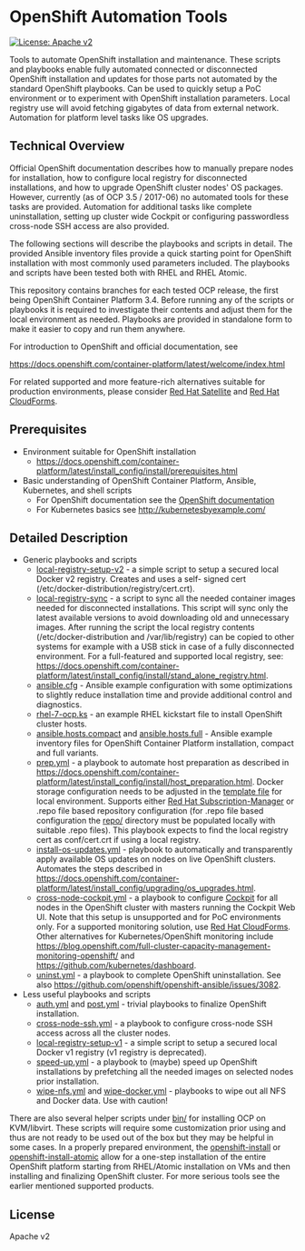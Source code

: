 # OpenShift Automation Tools

[![License: Apache v2](https://img.shields.io/badge/license-Apache%20v2-brightgreen.svg)](https://www.apache.org/licenses/LICENSE-2.0)

Tools to automate OpenShift installation and maintenance. These scripts
and playbooks enable fully automated connected or disconnected OpenShift
installation and updates for those parts not automated by the standard
OpenShift playbooks. Can be used to quickly setup a PoC environment or
to experiment with OpenShift installation parameters. Local registry use
will avoid fetching gigabytes of data from external network. Automation
for platform level tasks like OS upgrades.

## Technical Overview

Official OpenShift documentation describes how to manually prepare nodes
for installation, how to configure local registry for disconnected
installations, and how to upgrade OpenShift cluster nodes' OS packages.
However, currently (as of OCP 3.5 / 2017-06) no automated tools for
these tasks are provided. Automation for additional tasks like complete
uninstallation, setting up cluster wide Cockpit or configuring
passwordless cross-node SSH access are also provided.

The following sections will describe the playbooks and scripts in
detail. The provided Ansible inventory files provide a quick starting
point for OpenShift installation with most commonly used parameters
included. The playbooks and scripts have been tested both with RHEL and
RHEL Atomic.

This repository contains branches for each tested OCP release, the first
being OpenShift Container Platform 3.4. Before running any of the
scripts or playbooks it is required to investigate their contents and
adjust them for the local environment as needed. Playbooks are provided
in standalone form to make it easier to copy and run them anywhere.

For introduction to OpenShift and official documentation, see

https://docs.openshift.com/container-platform/latest/welcome/index.html

For related supported and more feature-rich alternatives suitable for
production environments, please consider
[Red Hat Satellite](https://www.redhat.com/en/technologies/management/satellite)
and
[Red Hat CloudForms](https://www.redhat.com/en/technologies/management/cloudforms).

## Prerequisites

* Environment suitable for OpenShift installation
  * https://docs.openshift.com/container-platform/latest/install_config/install/prerequisites.html
* Basic understanding of OpenShift Container Platform, Ansible,
  Kubernetes, and shell scripts
  * For OpenShift documentation see the [OpenShift documentation](https://docs.openshift.com/container-platform/latest/welcome/index.html)
  * For Kubernetes basics see http://kubernetesbyexample.com/

## Detailed Description

* Generic playbooks and scripts
  * [local-registry-setup-v2](bin/local-registry-setup-v2) - a simple script
    to setup a secured local Docker v2 registry. Creates and uses a self-
    signed cert (/etc/docker-distribution/registry/cert.crt).
  * [local-registry-sync](bin/local-registry-sync) - a script to sync all
    the needed container images needed for disconnected installations.
    This script will sync only the latest available versions to avoid
    downloading old and unnecessary images. After running the script the
    local registry contents (/etc/docker-distribution and /var/lib/registry)
    can be copied to other systems for example with a USB stick in case of
    a fully disconnected environment. For a full-featured and supported
    local registry, see:
    https://docs.openshift.com/container-platform/latest/install_config/install/stand_alone_registry.html.
  * [ansible.cfg](conf/ansible.cfg) - Ansible example configuration
    with some optimizations to slightly reduce installation time and
    provide additional control and diagnostics.
  * [rhel-7-ocp.ks](conf/rhel-7-ocp.ks) - an example RHEL kickstart file
    to install OpenShift cluster hosts.
  * [ansible.hosts.compact](conf/ansible.hosts.compact) and [ansible.hosts.full](conf/ansible.hosts.full) -
    Ansible example inventory files for OpenShift Container Platform
    installation, compact and full variants.
  * [prep.yml](conf/prep.yml) - a playbook to automate host preparation
    as described in https://docs.openshift.com/container-platform/latest/install_config/install/host_preparation.html.
    Docker storage configuration needs to be adjusted in the [template
    file](conf/docker-storage-setup.j2) for local environment. Supports
    either [Red Hat Subscription-Manager](https://access.redhat.com/solutions/253273)
    or .repo file based repository configuration (for .repo file based
    configuration the [repo/](repo/) directory must be populated locally
    with suitable .repo files). This playbook expects to find the local
    registry cert as conf/cert.crt if using a local registry.
  * [install-os-updates.yml](conf/install-os-updates.yml) - playbook to
    automatically and transparently apply available OS updates on nodes
    on live OpenShift clusters. Automates the steps described in
    https://docs.openshift.com/container-platform/latest/install_config/upgrading/os_upgrades.html.
  * [cross-node-cockpit.yml](conf/cross-node-cockpit.yml) - a playbook
    to configure [Cockpit](http://cockpit-project.org/) for all nodes
    in the OpenShift cluster with masters running the Cockpit Web UI.
    Note that this setup is unsupported and for PoC environments only.
    For a supported monitoring solution, use
    [Red Hat CloudForms](https://www.redhat.com/en/technologies/management/cloudforms).
    Other alternatives for Kubernetes/OpenShift monitoring include
    https://blog.openshift.com/full-cluster-capacity-management-monitoring-openshift/
    and
    https://github.com/kubernetes/dashboard.
  * [uninst.yml](conf/uninst.yml) - a playbook to complete OpenShift
    uninstallation. See also https://github.com/openshift/openshift-ansible/issues/3082.
* Less useful playbooks and scripts
  * [auth.yml](conf/auth.yml) and [post.yml](conf/post.yml) - trivial
    playbooks to finalize OpenShift installation.
  * [cross-node-ssh.yml](conf/cross-node-ssh.yml) - a playbook to
    configure cross-node SSH access across all the cluster nodes.
  * [local-registry-setup-v1](bin/local-registry-setup-v1) - a simple script
    to setup a secured local Docker v1 registry (v1 registry is deprecated).
  * [speed-up.yml](conf/speed-up.yml) - a playbook to (maybe) speed up
    OpenShift installations by prefetching all the needed images on
    selected nodes prior installation.
  * [wipe-nfs.yml](conf/wipe-nfs.yml) and [wipe-docker.yml](conf/wipe-docker.yml) -
    playbooks to wipe out all NFS and Docker data. Use with caution!

There are also several helper scripts under [bin/](bin/) for installing
OCP on KVM/libvirt. These scripts will require some customization prior
using and thus are not ready to be used out of the box but they may be
helpful in some cases. In a properly prepared environment, the
[openshift-install](bin/openshift-install) or
[openshift-install-atomic](bin/openshift-install-atomic) allow for a
one-step installation of the entire OpenShift platform starting from
RHEL/Atomic installation on VMs and then installing and finalizing
OpenShift cluster. For more serious tools see the earlier mentioned
supported products.

## License

Apache v2
